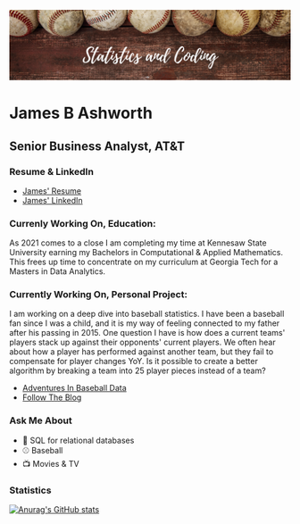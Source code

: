 ![](https://github.com/james-b-ashworth/james-b-ashworth/blob/main/github_banner.png)
# James B Ashworth
## Senior Business Analyst, AT&T

### Resume & LinkedIn
- [James' Resume](https://github.com/james-b-ashworth/resume.md/blob/main/resume.pdf)
- [James' LinkedIn](https://www.linkedin.com/in/james-ashworth-11514348/)

### Currenly Working On, Education:

As 2021 comes to a close I am completing my time at Kennesaw State University earning my Bachelors in Computational & Applied Mathematics.  This frees up time to concentrate on my curriculum at Georgia Tech for a Masters in Data Analytics.

### Currently Working On, Personal Project:

I am working on a deep dive into baseball statistics. I have been a baseball fan since I was a child, and it is my way of feeling connected to my father after his passing in 2015. One question I have is how does a current teams' players stack up against their opponents' current players. We often hear about how a player has performed against another team, but they fail to compensate for player changes YoY.  Is it possible to create a better algorithm by breaking a team into 25 player pieces instead of a team?

- [Adventures In Baseball Data](adventuresinbaseballdata.blogspot.com)
- [Follow The Blog](javascript:openPopup("https://www.blogger.com/follow.g?view\x3dFOLLOW\x26blogID\x3d2393729771363721090%22,300))

### Ask Me About

- :post_office: SQL for relational databases
- :baseball: Baseball
- :tv: Movies & TV

### Statistics

[![Anurag's GitHub stats](https://github-readme-stats.vercel.app/api?username=james-b-ashworth)](https://github.com/anuraghazra/github-readme-stats)

<!--
**james-b-ashworth/james-b-ashworth** is a ✨ _special_ ✨ repository because its `README.md` (this file) appears on your GitHub profile.

Here are some ideas to get you started:

- 🔭 I’m currently working on ...
- 🌱 I’m currently learning ...
- 👯 I’m looking to collaborate on ...
- 🤔 I’m looking for help with ...
- 💬 Ask me about ...
- 📫 How to reach me: ...
- 😄 Pronouns: ...
- ⚡ Fun fact: ...
-->
